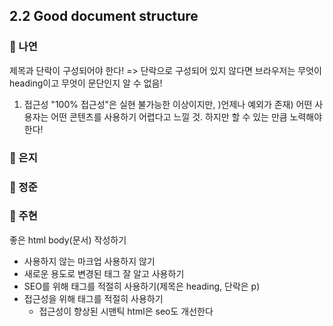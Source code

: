## 2.2 Good document structure

### 📝 나연

제목과 단락이 구성되어야 한다!
=> 단락으로 구성되어 있지 않다면 브라우저는 무엇이 heading이고 무엇이 문단인지 알 수 없음!

1. 접근성
   "100% 접근성"은 실현 불가능한 이상이지만, )언제나 예외가 존재) 어떤 사용자는 어떤 콘텐츠를 사용하기 어렵다고 느낄 것. 하지만 할 수 있는 만큼 노력해야 한다!

### 📝 은지

### 📝 정준

### 📝 주현

좋은 html body(문서) 작성하기

- 사용하지 않는 마크업 사용하지 않기
- 새로운 용도로 변경된 태그 잘 알고 사용하기
- SEO를 위해 태그를 적절히 사용하기(제목은 heading, 단락은 p)
- 접근성을 위해 태그를 적절히 사용하기
  - 접근성이 향상된 시맨틱 html은 seo도 개선한다
